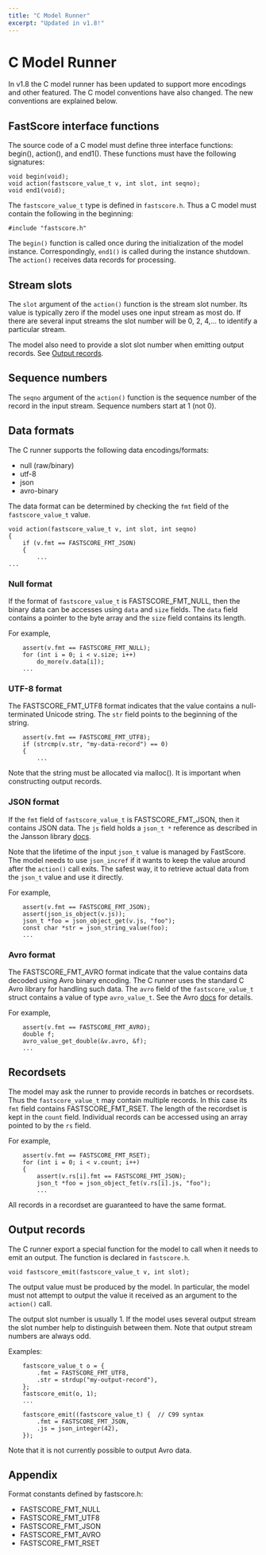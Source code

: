```yaml
---
title: "C Model Runner"
excerpt: "Updated in v1.8!"
---
```


# C Model Runner

In v1.8 the C model runner has been updated to support more encodings and other
featured. The C model conventions have also changed. The new conventions are
explained below.

## FastScore interface functions

The source code of a C model must define three interface functions: begin(),
action(), and end1(). These functions must have the following signatures:

```
void begin(void);
void action(fastscore_value_t v, int slot, int seqno);
void end1(void);
```

The `fastscore_value_t` type is defined in `fastscore.h`. Thus a C model must
contain the following in the beginning:

```
#include "fastscore.h"
```

The `begin()` function is called once during the initialization of the model
instance. Correspondingly, `end1()` is called during the instance shutdown.
The `action()` receives data records for processing.

## Stream slots

The `slot` argument of the `action()` function is the stream slot number. Its
value is typically zero if the model uses one input stream as most do. If there
are several input streams the slot number will be 0, 2, 4,... to identify a
particular stream.

The model also need to provide a slot slot number when emitting output records.
See [Output records](#output-records).

## Sequence numbers

The `seqno` argument of the `action()` function is the sequence number of the
record in the input stream. Sequence numbers start at 1 (not 0).

## Data formats

The C runner supports the following data encodings/formats:

* null (raw/binary)
* utf-8
* json
* avro-binary

The data format can be determined by checking the `fmt` field of the
`fastscore_value_t` value.

```
void action(fastscore_value_t v, int slot, int seqno)
{
    if (v.fmt == FASTSCORE_FMT_JSON)
    {
        ...
...
```

### Null format

If the format of `fastscore_value_t` is FASTSCORE_FMT_NULL, then the binary data
can be accesses using `data` and `size` fields. The `data` field contains a
pointer to the byte array and the `size` field contains its length.

For example,

```
    assert(v.fmt == FASTSCORE_FMT_NULL);
    for (int i = 0; i < v.size; i++)
        do_more(v.data[i]);
    ...
```

### UTF-8 format

The FASTSCORE_FMT_UTF8 format indicates that the value contains a
null-terminated Unicode string. The `str` field points to the beginning of the
string.

```
    assert(v.fmt == FASTSCORE_FMT_UTF8);
    if (strcmp(v.str, "my-data-record") == 0)
    {
        ...
```

Note that the string must be allocated via malloc(). It is important when
constructing output records.

### JSON format

If the `fmt` field of `fastscore_value_t` is FASTSCORE_FMT_JSON, then it
contains JSON data. The `js` field holds a `json_t *` reference as described in
the Jansson library [docs](https://jansson.readthedocs.io/en/2.2/apiref.html).

Note that the lifetime of the input `json_t` value is managed by FastScore.
The model needs to use `json_incref` if it wants to keep the value around after
the `action()` call exits. The safest way, it to retrieve actual data from the
`json_t` value and use it directly.

For example,

```
    assert(v.fmt == FASTSCORE_FMT_JSON);
    assert(json_is_object(v.js));
    json_t *foo = json_object_get(v.js, "foo");
    const char *str = json_string_value(foo);
    ...
```

### Avro format

The FASTSCORE_FMT_AVRO format indicate that the value contains data decoded
using Avro binary encoding. The C runner uses the standard C Avro library for
handling such data. The `avro` field of the `fastscore_value_t` struct contains
a value of type `avro_value_t`. See the Avro
[docs](https://avro.apache.org/docs/1.8.2/api/c/index.html) for details.

For example,

```
    assert(v.fmt == FASTSCORE_FMT_AVRO);
    double f;
    avro_value_get_double(&v.avro, &f);
    ...
```

## Recordsets

The model may ask the runner to provide records in batches or recordsets. Thus
the `fastscore_value_t` may contain multiple records. In this case its `fmt`
field contains FASTSCORE_FMT_RSET. The length of the recordset is kept in the
`count` field. Individual records can be accessed using an array pointed to by
the `rs` field.

For example,

```
    assert(v.fmt == FASTSCORE_FMT_RSET);
    for (int i = 0; i < v.count; i++)
    {
        assert(v.rs[i].fmt == FASTSCORE_FMT_JSON);
        json_t *foo = json_object_fet(v.rs[i].js, "foo");
        ...
```

All records in a recordset are guaranteed to have the same format.

## Output records

The C runner export a special function for the model to call when it needs to
emit an output. The function is declared in `fastscore.h`.

```
void fastscore_emit(fastscore_value_t v, int slot);
```

The output value must be produced by the model. In particular, the model must
not attempt to output the value it received as an argument to the `action()`
call.

The output slot number is usually 1. If the model uses several output stream the
slot number help to distinguish between them. Note that output stream numbers
are always odd.

Examples:

```
    fastscore_value_t o = {
        .fmt = FASTSCORE_FMT_UTF8,
        .str = strdup("my-output-record"),
    };
    fastscore_emit(o, 1);
    ...
```

```
    fastscore_emit((fastscore_value_t) {  // C99 syntax
        .fmt = FASTSCORE_FMT_JSON,
        .js = json_integer(42),
    });
```

Note that it is not currently possible to output Avro data.

## Appendix

Format constants defined by fastscore.h:

* FASTSCORE_FMT_NULL
* FASTSCORE_FMT_UTF8
* FASTSCORE_FMT_JSON
* FASTSCORE_FMT_AVRO
* FASTSCORE_FMT_RSET

